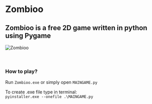 # Zombioo
## Zombioo is a free 2D game written in python using Pygame

![Zombioo](demo/demoNEW.gif)
<br />
<br />
<br />
### How to play?
Run ```Zombioo.exe``` or simply open ```MAINGAME.py```

To create .exe file type in terminal:     
```pyinstaller.exe --onefile .\MAINGAME.py```

